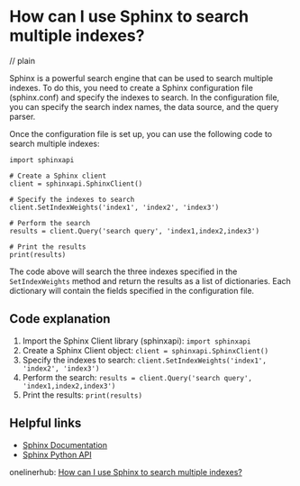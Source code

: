 # How can I use Sphinx to search multiple indexes?
// plain

Sphinx is a powerful search engine that can be used to search multiple indexes. To do this, you need to create a Sphinx configuration file (sphinx.conf) and specify the indexes to search. In the configuration file, you can specify the search index names, the data source, and the query parser.

Once the configuration file is set up, you can use the following code to search multiple indexes:

```
import sphinxapi

# Create a Sphinx client
client = sphinxapi.SphinxClient()

# Specify the indexes to search
client.SetIndexWeights('index1', 'index2', 'index3')

# Perform the search
results = client.Query('search query', 'index1,index2,index3')

# Print the results
print(results)
```

The code above will search the three indexes specified in the `SetIndexWeights` method and return the results as a list of dictionaries. Each dictionary will contain the fields specified in the configuration file.

## Code explanation


1. Import the Sphinx Client library (sphinxapi): `import sphinxapi`
2. Create a Sphinx Client object: `client = sphinxapi.SphinxClient()`
3. Specify the indexes to search: `client.SetIndexWeights('index1', 'index2', 'index3')`
4. Perform the search: `results = client.Query('search query', 'index1,index2,index3')`
5. Print the results: `print(results)`

## Helpful links

- [Sphinx Documentation](http://sphinxsearch.com/docs/current.html)
- [Sphinx Python API](http://sphinxsearch.com/docs/current.html#api-reference-python)

onelinerhub: [How can I use Sphinx to search multiple indexes?](https://onelinerhub.com/sphinxsearch/how-can-i-use-sphinx-to-search-multiple-indexes)